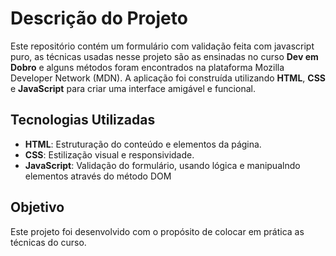 # Descrição do Projeto

Este repositório contém um formulário com validação feita com javascript puro, as técnicas usadas nesse projeto são as ensinadas no curso **Dev em Dobro** e alguns métodos foram encontrados na plataforma Mozilla Developer Network (MDN). A aplicação foi construída utilizando **HTML**, **CSS** e **JavaScript** para criar uma interface amigável e funcional.

## Tecnologias Utilizadas

- **HTML**: Estruturação do conteúdo e elementos da página.
- **CSS**: Estilização visual e responsividade.
- **JavaScript**: Validação do formulário, usando lógica e manipualndo elementos através do método DOM

## Objetivo

Este projeto foi desenvolvido com o propósito de colocar em prática as técnicas do curso.

